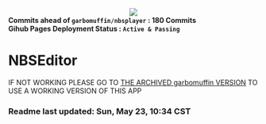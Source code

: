 <html>
  <div align="center">
    <img src="https://static.wikia.nocookie.net/minecraft/images/9/9b/Note_Block.png/revision/latest?cb=20190921170620"></img>
  </div>
  <div alight="right">
  <b>Commits ahead of <code>garbomuffin/nbsplayer</code> : 180 Commits</b><br>
  <b>Gihub Pages Deployment Status : <code>Active & Passing</code></b>
  </div>
</html>

# NBSEditor
IF NOT WORKING PLEASE GO TO [THE ARCHIVED garbomuffin VERSION](https://garbomuffin.github.io/nbsplayer/) TO USE A WORKING VERSION OF THIS APP
### Readme last updated: Sun, May 23, 10:34 CST
